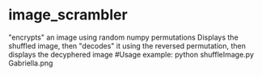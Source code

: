 # image_scrambler
"encrypts" an image using random numpy permutations
Displays the shuffled image, then "decodes" it using the reversed permutation, then displays the decyphered image
#Usage
example: python shuffleImage.py Gabriella.png
